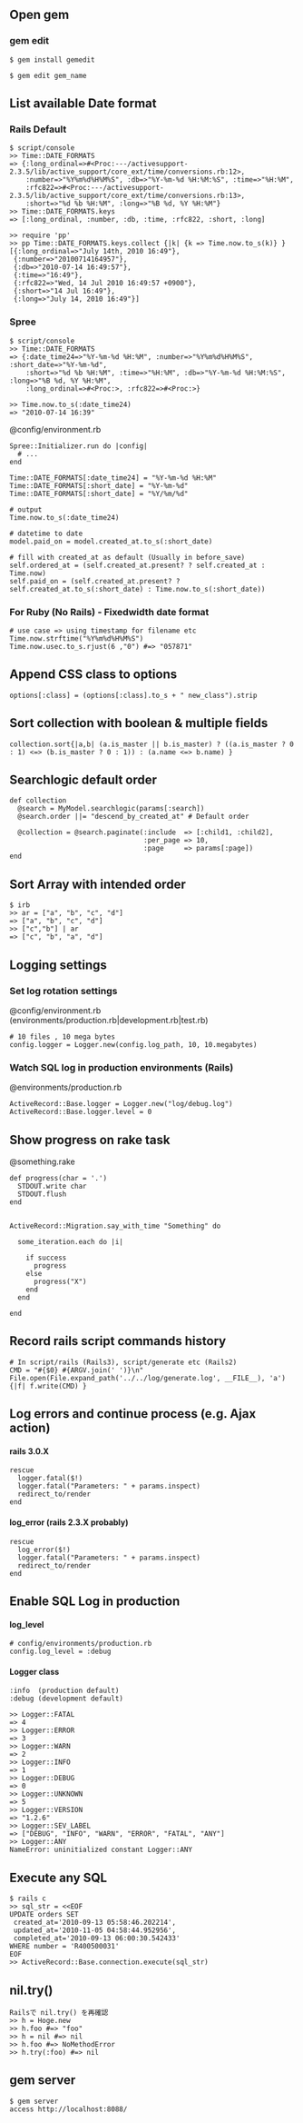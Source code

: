 ## Open gem

### gem edit

    $ gem install gemedit

    $ gem edit gem_name

## List available Date format

### Rails Default
    $ script/console
    >> Time::DATE_FORMATS
    => {:long_ordinal=>#<Proc:---/activesupport-2.3.5/lib/active_support/core_ext/time/conversions.rb:12>,
        :number=>"%Y%m%d%H%M%S", :db=>"%Y-%m-%d %H:%M:%S", :time=>"%H:%M",
        :rfc822=>#<Proc:---/activesupport-2.3.5/lib/active_support/core_ext/time/conversions.rb:13>,
        :short=>"%d %b %H:%M", :long=>"%B %d, %Y %H:%M"}
    >> Time::DATE_FORMATS.keys
    => [:long_ordinal, :number, :db, :time, :rfc822, :short, :long]

    >> require 'pp'
    >> pp Time::DATE_FORMATS.keys.collect {|k| {k => Time.now.to_s(k)} }
    [{:long_ordinal=>"July 14th, 2010 16:49"},
     {:number=>"20100714164957"},
     {:db=>"2010-07-14 16:49:57"},
     {:time=>"16:49"},
     {:rfc822=>"Wed, 14 Jul 2010 16:49:57 +0900"},
     {:short=>"14 Jul 16:49"},
     {:long=>"July 14, 2010 16:49"}]

### Spree
    $ script/console
    >> Time::DATE_FORMATS
    => {:date_time24=>"%Y-%m-%d %H:%M", :number=>"%Y%m%d%H%M%S", :short_date=>"%Y-%m-%d",
        :short=>"%d %b %H:%M", :time=>"%H:%M", :db=>"%Y-%m-%d %H:%M:%S", :long=>"%B %d, %Y %H:%M",
        :long_ordinal=>#<Proc:>, :rfc822=>#<Proc:>}

    >> Time.now.to_s(:date_time24)
    => "2010-07-14 16:39"

@config/environment.rb

    Spree::Initializer.run do |config|
      # ...
    end

    Time::DATE_FORMATS[:date_time24] = "%Y-%m-%d %H:%M"
    Time::DATE_FORMATS[:short_date] = "%Y-%m-%d"
    Time::DATE_FORMATS[:short_date] = "%Y/%m/%d"

    # output
    Time.now.to_s(:date_time24)

    # datetime to date
    model.paid_on = model.created_at.to_s(:short_date)

    # fill with created_at as default (Usually in before_save)
    self.ordered_at = (self.created_at.present? ? self.created_at : Time.now)
    self.paid_on = (self.created_at.present? ? self.created_at.to_s(:short_date) : Time.now.to_s(:short_date))

### For Ruby (No Rails) - Fixedwidth date format
    # use case => using timestamp for filename etc
    Time.now.strftime("%Y%m%d%H%M%S")
    Time.now.usec.to_s.rjust(6 ,"0") #=> "057871"

## Append CSS class to options

    options[:class] = (options[:class].to_s + " new_class").strip

## Sort collection with boolean & multiple fields

    collection.sort{|a,b| (a.is_master || b.is_master) ? ((a.is_master ? 0 : 1) <=> (b.is_master ? 0 : 1)) : (a.name <=> b.name) }

## Searchlogic default order

    def collection
      @search = MyModel.searchlogic(params[:search])
      @search.order ||= "descend_by_created_at" # Default order

      @collection = @search.paginate(:include  => [:child1, :child2],
                                     :per_page => 10,
                                     :page     => params[:page])
    end

## Sort Array with intended order

    $ irb
    >> ar = ["a", "b", "c", "d"]
    => ["a", "b", "c", "d"]
    >> ["c","b"] | ar
    => ["c", "b", "a", "d"]

## Logging settings
### Set log rotation settings

@config/environment.rb (environments/production.rb|development.rb|test.rb)

    # 10 files , 10 mega bytes
    config.logger = Logger.new(config.log_path, 10, 10.megabytes)

### Watch SQL log in production environments (Rails)
@environments/production.rb

    ActiveRecord::Base.logger = Logger.new("log/debug.log")
    ActiveRecord::Base.logger.level = 0

## Show progress on rake task

@something.rake

    def progress(char = '.')
      STDOUT.write char
      STDOUT.flush
    end


    ActiveRecord::Migration.say_with_time "Something" do

      some_iteration.each do |i|

        if success
          progress
        else
          progress("X")
        end
      end

    end

## Record rails script commands history

    # In script/rails (Rails3), script/generate etc (Rails2)
    CMD = "#{$0} #{ARGV.join(' ')}\n"
    File.open(File.expand_path('../../log/generate.log', __FILE__), 'a') {|f| f.write(CMD) }

## Log errors and continue process (e.g. Ajax action)

#### rails 3.0.X

    rescue
      logger.fatal($!)
      logger.fatal("Parameters: " + params.inspect)
      redirect_to/render
    end

#### log_error (rails 2.3.X probably)

    rescue
      log_error($!)
      logger.fatal("Parameters: " + params.inspect)
      redirect_to/render
    end

## Enable SQL Log in production

#### log_level

    # config/environments/production.rb
    config.log_level = :debug

#### Logger class

    :info  (production default)
    :debug (development default)

    >> Logger::FATAL
    => 4
    >> Logger::ERROR
    => 3
    >> Logger::WARN
    => 2
    >> Logger::INFO
    => 1
    >> Logger::DEBUG
    => 0
    >> Logger::UNKNOWN
    => 5
    >> Logger::VERSION
    => "1.2.6"
    >> Logger::SEV_LABEL
    => ["DEBUG", "INFO", "WARN", "ERROR", "FATAL", "ANY"]
    >> Logger::ANY
    NameError: uninitialized constant Logger::ANY

## Execute any SQL

    $ rails c
    >> sql_str = <<EOF
    UPDATE orders SET
     created_at='2010-09-13 05:58:46.202214',
     updated_at='2010-11-05 04:58:44.952956',
     completed_at='2010-09-13 06:00:30.542433'
    WHERE number = 'R400500031'
    EOF
    >> ActiveRecord::Base.connection.execute(sql_str)

## nil.try()

    Railsで nil.try() を再確認
    >> h = Hoge.new
    >> h.foo #=> "foo"
    >> h = nil #=> nil
    >> h.foo #=> NoMethodError
    >> h.try(:foo) #=> nil

## gem server

    $ gem server
    access http://localhost:8088/
